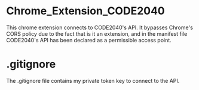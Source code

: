 # Chrome_Extension_CODE2040

This chrome extension connects to CODE2040's API. It bypasses Chrome's CORS policy due to the fact that is it an extension, and in the manifest file CODE2040's API has been declared as a permissible access point.

# .gitignore

The .gitignore file contains my private token key to connect to the API.
